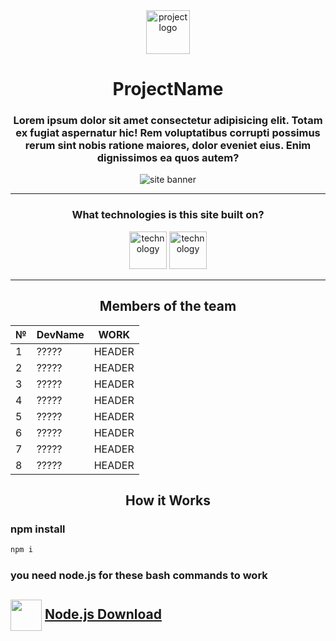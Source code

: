 <div align=center>

<img src="" title="" alt="project logo" width="70px">

# ProjectName

<!-- Site Info -->
### Lorem ipsum dolor sit amet consectetur adipisicing elit. Totam ex fugiat aspernatur hic! Rem voluptatibus corrupti possimus rerum sint nobis ratione maiores, dolor eveniet eius. Enim dignissimos ea quos autem? 

<!-- BANNER  -->
<img src= "./.github/" alt="site banner">

---

### What technologies is this site built on?

<img src="" alt="technology" width="60px">
<img src="" alt="technology" width="60px">

---

## Members of the team

|    №     |  DevName  |   WORK   |
| -------- | --------  | -------- |
|    1     |   ?????   |  HEADER  |
|    2     |   ?????   |  HEADER  |
|    3     |   ?????   |  HEADER  |
|    4     |   ?????   |  HEADER  |
|    5     |   ?????   |  HEADER  |
|    6     |   ?????   |  HEADER  |
|    7     |   ?????   |  HEADER  |
|    8     |   ?????   |  HEADER  |

## How it Works


<div align=left>

### npm install

```bash
npm i
```

### you need node.js for these bash commands to work

<!-- ### Install Node.js  -->

<!-- ## Where can I download `Node.js` ? -->

## <img align=center src="https://cdn-icons-png.flaticon.com/512/5968/5968322.png" width="50"> [Node.js Download](https://nodejs.org/en/download)


</div>

</div>